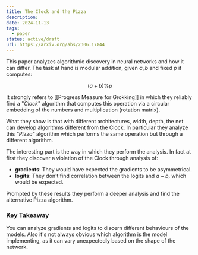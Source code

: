 ```yaml
---
title: The Clock and the Pizza
description: 
date: 2024-11-13
tags:
  - paper
status: active/draft
url: https://arxiv.org/abs/2306.17844
---
```

This paper analyzes algorithmic discovery in neural networks and how it can differ. The task at hand is modular addition, given $a, b$ and fixed $p$ it computes:

$$
(a+b)\%p
$$

It strongly refers to [[Progress Measure for Grokking]] in which they reliably find a "*Clock*" algorithm that computes this operation via a circular embedding of the numbers and multiplication (rotation matrix). 

What they show is that with different architectures, width, depth, the net can develop algorithms different from the Clock. In particular they analyze this *"Pizza"* algorithm which performs the same operation but through a different algorithm.

The interesting part is the way in which they perform the analysis. In fact at first they discover a violation of the Clock through analysis of:
- **gradients**: They would have expected the gradients to be asymmetrical.
- **logits**: They don't find correlation between the logits and $a-b$, which would be expected.

Prompted by these results they perform a deeper analysis and find the alternative Pizza algorithm. 

### Key Takeaway
You can analyze gradients and logits to discern different behaviours of the models. Also it's not always obvious which algorithm is the model implementing, as it can vary unexpectedly based on the shape of the network.